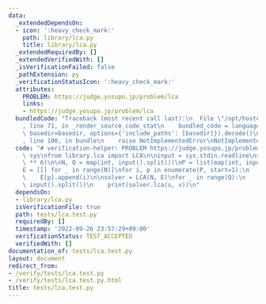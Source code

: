 ```yaml
---
data:
  _extendedDependsOn:
  - icon: ':heavy_check_mark:'
    path: library/lca.py
    title: library/lca.py
  _extendedRequiredBy: []
  _extendedVerifiedWith: []
  _isVerificationFailed: false
  _pathExtension: py
  _verificationStatusIcon: ':heavy_check_mark:'
  attributes:
    PROBLEM: https://judge.yosupo.jp/problem/lca
    links:
    - https://judge.yosupo.jp/problem/lca
  bundledCode: "Traceback (most recent call last):\n  File \"/opt/hostedtoolcache/PyPy/3.7.13/x64/site-packages/onlinejudge_verify/documentation/build.py\"\
    , line 71, in _render_source_code_stat\n    bundled_code = language.bundle(stat.path,\
    \ basedir=basedir, options={'include_paths': [basedir]}).decode()\n  File \"/opt/hostedtoolcache/PyPy/3.7.13/x64/site-packages/onlinejudge_verify/languages/python.py\"\
    , line 100, in bundle\n    raise NotImplementedError\nNotImplementedError\n"
  code: "# verification-helper: PROBLEM https://judge.yosupo.jp/problem/lca\nimport\
    \ sys\nfrom library.lca import LCA\n\ninput = sys.stdin.readline\nsys.setrecursionlimit(10\
    \ ** 6)\n\nN, Q = map(int, input().split())\nP = list(map(int, input().split()))\n\
    E = [[] for _ in range(N)]\nfor i, p in enumerate(P, start=1):\n    E[i].append(p)\n\
    \    E[p].append(i)\n\nsolver = LCA(N, E)\nfor _ in range(Q):\n    u, v = map(int,\
    \ input().split())\n    print(solver.lca(u, v))\n"
  dependsOn:
  - library/lca.py
  isVerificationFile: true
  path: tests/lca.test.py
  requiredBy: []
  timestamp: '2022-09-26 23:57:29+09:00'
  verificationStatus: TEST_ACCEPTED
  verifiedWith: []
documentation_of: tests/lca.test.py
layout: document
redirect_from:
- /verify/tests/lca.test.py
- /verify/tests/lca.test.py.html
title: tests/lca.test.py
---
```


